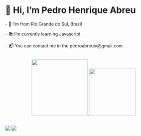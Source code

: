 <h1> 👋 Hi, I’m Pedro Henrique Abreu </h1>

<p> - 📍 I'm from Rio Grande do Sul, Brazil </p>
<p> - 📚 I’m currently learning Javascript </p>
<p> - 📬 You can contact me in the pedroabreuiv@gmail.com </p>  

##

<div align="center">
  <a href="https://github.com/pedrxabreu">
  <img height="180em" src="https://github-readme-stats.vercel.app/api?username=pedrxabreu&show_icons=true&theme=tokyonight&include_all_commits=true&count_private=true"/>
  <img height="150em" src="https://github-readme-stats.vercel.app/api/top-langs/?username=pedrxabreu&layout=compact&langs_count=7&theme=tokyonight"/>
</div>

##
  
<div>
  <a href="https://www.instagram.com/pedrxabreu/" target="_blank"><img src="https://img.shields.io/badge/-Instagram-%23E4405F?style=for-the-badge&logo=instagram&logoColor=white" target="_blank"></a>
  <a href = "mailto:pedroabreuiv@gmail.com"><img src="https://img.shields.io/badge/-Gmail-%23333?style=for-the-badge&logo=gmail&logoColor=white" target="_blank"></a>
  
</div>  
